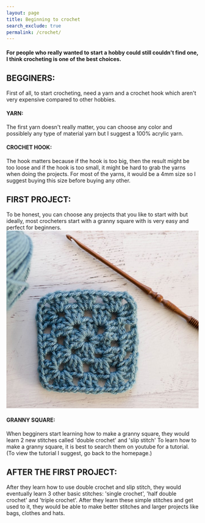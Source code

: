 ```yaml
---
layout: page 
title: Beginning to crochet
search_exclude: true
permalink: /crochet/
---
```

#### For people who really wanted to start a hobby could still couldn't find one, I think crocheting is one of the best choices. 

## BEGGINERS:
First of all, to start crocheting,  need a yarn and a crochet hook which aren't very expensive compared to other hobbies.

#### YARN:
The first yarn doesn't really matter, you can choose any color and possiblely any type of material yarn but I suggest a 100% acrylic yarn.

#### CROCHET HOOK:
The hook matters because if the hook is too big, then the result might be too loose and if the hook is too small, it might be hard to grab the yarns when doing the projects. For most of the yarns, it would be a 4mm size so I suggest buying this size before buying any other.

## FIRST PROJECT:
To be honest, you can choose any projects that you like to start with but ideally, most crocheters start with a granny square with is very easy and perfect for beginners. 
![alt text](images/notebooks/granny-square-square.jpg)

#### GRANNY SQUARE:
When begginers start learning how to make a granny square, they would learn 2 new stitches called 'double crochet' and 'slip stitch'
To learn how to make a granny square, it is best to search them on youtube for a tutorial.
    (To view the tutorial I suggest, go back to the homepage.)

## AFTER THE FIRST PROJECT:
After they learn how to use double crochet and slip stitch, they would eventually learn 3 other basic stitches: 'single crochet', 'half double crochet' and 'triple crochet'. 
After they learn these simple stitches and get used to it, they would be able to make better stitches and larger projects like bags, clothes and hats.